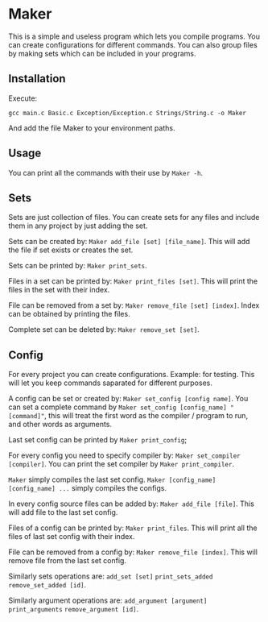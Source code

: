 # Maker
This is a simple and useless program which lets you compile programs. You can create configurations for different commands. You can also group files by making sets which can be included in your programs.

## Installation
Execute:
```
gcc main.c Basic.c Exception/Exception.c Strings/String.c -o Maker
```
And add the file Maker to your environment paths.

## Usage
You can print all the commands with their use by `Maker -h`.

## Sets
Sets are just collection of files. You can create sets for any files and include them in any project by just adding the set.

Sets can be created by: `Maker add_file [set] [file_name]`. This will add the file if set exists or creates the set.

Sets can be printed by: `Maker print_sets`.

Files in a set can be printed by: `Maker print_files [set]`. This will print the files in the set with their index.

File can be removed from a set by: `Maker remove_file [set] [index]`. Index can be obtained by printing the files.

Complete set can be deleted by: `Maker remove_set [set]`.

## Config
For every project you can create configurations. Example: for testing. This will let you keep commands saparated for different purposes.

A config can be set or created by: `Maker set_config [config name]`. You can set a complete command by `Maker set_config [config_name] "[command]"`, this will treat the first word as the compiler / program to run, and other words as arguments.

Last set config can be printed by `Maker print_config`;

For every config you need to specify compiler by: `Maker set_compiler [compiler]`. You can print the set compiler by `Maker print_compiler`.

`Maker` simply compiles the last set config.
`Maker [config_name] [config_name] ...` simply compiles the configs.

In every config source files can be added by: `Maker add_file [file]`. This will add file to the last set config.

Files of a config can be printed by: `Maker print_files`. This will print all the files of last set config with their index.

File can be removed from a config by: `Maker remove_file [index]`. This will remove file from the last set config.

Similarly sets operations are: `add_set [set]` `print_sets_added` `remove_set_added [id]`.

Similarly argument operations are: `add_argument [argument]` `print_arguments` `remove_argument [id]`.
